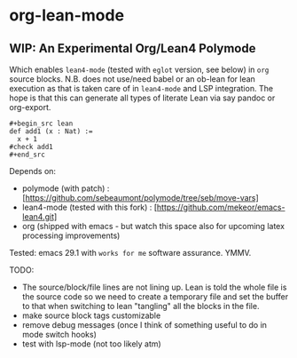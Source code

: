 # org-lean-mode
WIP: An Experimental Org/Lean4 Polymode
----------------------
Which enables `lean4-mode` (tested with `eglot` version, see below) in `org` source blocks.
N.B. does not use/need babel or an ob-lean for lean execution as that is taken care of in `lean4-mode` and LSP integration. The hope is that this can generate all types of literate Lean via say pandoc or org-export.
```
#+begin_src lean
def add1 (x : Nat) :=
  x + 1
#check add1
#+end_src
```
Depends on: 
- polymode (with patch) : [https://github.com/sebeaumont/polymode/tree/seb/move-vars]
- lean4-mode (tested with this fork) : [https://github.com/mekeor/emacs-lean4.git] 
- org (shipped with emacs - but watch this space also for upcoming latex processing improvements)

Tested: emacs 29.1 with `works for me` software assurance. YMMV.

TODO: 
- The source/block/file lines are not lining up. Lean is told the whole file is the source code so we need to
  create a temporary file and set the buffer to that when switching to lean "tangling" all the blocks in the file. 
- make source block tags customizable
- remove debug messages (once I think of something useful to do in mode switch hooks)
- test with lsp-mode (not too likely atm)
  

